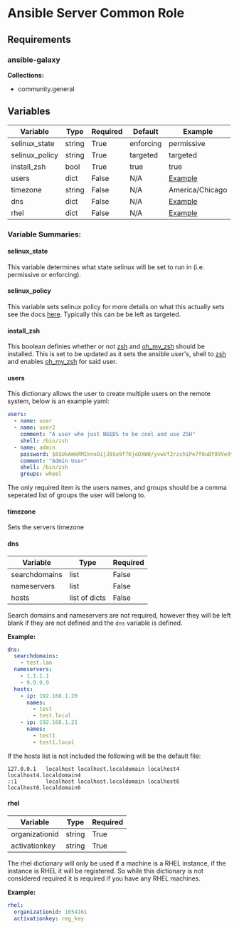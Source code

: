 # Ansible Server Common Role  

## Requirements
### ansible-galaxy
__Collections:__
  - community.general

## Variables
| Variable | Type | Required | Default | Example |
|    -     |   -  |     -    |    -    |    -    |
| selinux_state | string | True | enforcing | permissive |
| selinux_policy | string | True | targeted | targeted |
| install_zsh | bool | True | true | true |
| users | dict | False | N/A | [Example](#users) |
| timezone | string | False | N/A | America/Chicago |
| dns | dict | False | N/A | [Example](#dns) |
| rhel | dict | False | N/A | [Example](#rhel) |

### Variable Summaries:
#### selinux_state
This variable determines what state selinux will be set to run in (i.e. permissive or enforcing).

#### selinux_policy
This variable sets selinux policy for more details on what this actually sets see the docs [here](https://access.redhat.com/documentation/en-us/red_hat_enterprise_linux/6/html/security-enhanced_linux/chap-security-enhanced_linux-targeted_policy). Typically this can be be left as targeted.

#### install_zsh
This boolean definies whether or not [zsh](https://www.zsh.org/) and [oh_my_zsh](https://ohmyz.sh/) should be installed. This is set to be updated as it sets the ansible user's, shell to [zsh](https://www.zsh.org/) and enables [oh_my_zsh](https://ohmyz.sh/) for said user.  

#### users  
This dictionary allows the user to create multiple users on the remote system, below is an example yaml:
``` yaml
users:
  - name: user
  - name: user2
    comment: "A user who just NEEDS to be cool and use ZSH"
    shell: /bin/zsh
  - name: admin
    password: $6$UkAmkRMIknoOijJ8$o9f7KjoDXW0/yvwVf2rzshiPe7f0uBY99Ve9tn2uyIt1/U5RyV67k37tJY72TfBxzYCgk2vXWNo439jAgMyS41
    comment: "Admin User"
    shell: /bin/zsh
    groups: wheel
```
The only required item is the users names, and groups should be a comma seperated list of groups the user will belong to.

#### timezone
Sets the servers timezone

#### dns  
| Variable | Type | Required |
|    -     |   -  |     -    |
| searchdomains | list | False |
| nameservers | list | False |  
| hosts | list of dicts | False |

Search domains and nameservers are not required, however they will be left blank if they are not defined and the `dns` variable is defined.

__Example:__
``` yaml
dns:
  searchdomains:
    - test.lan
  nameservers:
    - 1.1.1.1
    - 9.9.9.9
  hosts:
    - ip: 192.168.1.20
      names:
        - test
        - test.local
    - ip: 192.168.1.21
      names:
        - test1
        - test1.local
```
If the hosts list is not included the following will be the default file:
```
127.0.0.1   localhost localhost.localdomain localhost4 localhost4.localdomain4
::1         localhost localhost.localdomain localhost6 localhost6.localdomain6
```

#### rhel
| Variable | Type | Required |
|    -     |   -  |     -    |
| organizationid | string | True |
| activationkey | string | True |  

The rhel dictionary will only be used if a machine is a RHEL instance, if the instance is RHEL it will be registered. So while this dictionary is not considered required it is required if you have any RHEL machines.

__Example:__
``` yaml
rhel:
  organizationid: 1654161
  activationkey: reg_key
```
